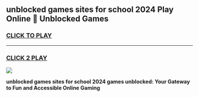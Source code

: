 
## unblocked games sites for school 2024 Play Online 👋 Unblocked Games
<h3>
<a href="https://news.freeplayer.one?title=unblocked_games_sites_for_school_2024&ref=17GH">CLICK TO PLAY</a></h3>
<hr>

<h3>
<a href="https://news.freeplayer.one?title=unblocked_games_sites_for_school_2024&ref=17GH">CLICK 2 PLAY</a>
  
</h3>

<a href="https://news.freeplayer.one?title=unblocked_games_sites_for_school_2024&ref=17GH/"><img src="https://clearcache.store/games.png"></a>


**unblocked games sites for school 2024 games unblocked: Your Gateway to Fun and Accessible Online Gaming**
